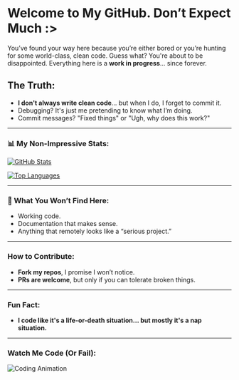 # Welcome to My GitHub. Don’t Expect Much :>

You’ve found your way here because you’re either bored or you’re hunting for some world-class, clean code. Guess what? You're about to be disappointed. Everything here is a **work in progress**... since forever.

## The Truth:
- **I don't always write clean code**… but when I do, I forget to commit it.
- Debugging? It's just me pretending to know what I’m doing.
- Commit messages? "Fixed things" or "Ugh, why does this work?"

---

### 📊 My **Non-Impressive** Stats:
[![GitHub Stats](https://github-readme-stats.vercel.app/api?username=yourusername&show_icons=true&hide_title=true&count_private=true&hide=prs&theme=radical)](https://github.com/yourusername)

[![Top Languages](https://github-readme-stats.vercel.app/api/top-langs/?username=yourusername&langs_count=5&theme=radical)](https://github.com/yourusername)

---

### 🤖 What You Won’t Find Here:
- Working code.
- Documentation that makes sense.
- Anything that remotely looks like a “serious project.”

---

### How to Contribute:
- **Fork my repos**, I promise I won’t notice.
- **PRs are welcome**, but only if you can tolerate broken things.

---

### Fun Fact:
- **I code like it's a life-or-death situation... but mostly it's a nap situation.**

---

### Watch Me Code (Or Fail):
![Coding Animation](https://media.giphy.com/media/26u4w2XzWWJtprgYc/giphy.gif)
